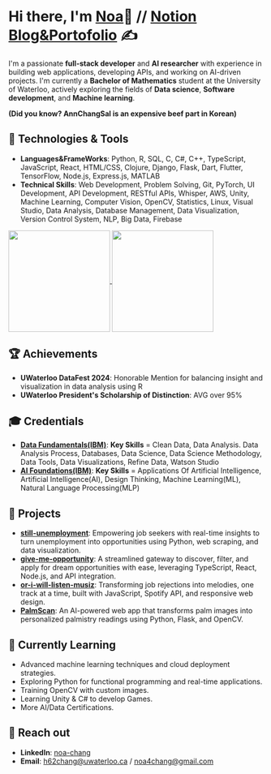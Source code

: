 # Hi there, I'm [Noa](https://annchangsal.github.io/noa-8bit/)👋 // **[Notion Blog&Portofolio](https://noa4chang.notion.site/) ✍️**

I'm a passionate **full-stack developer** and **AI researcher** with experience in building web applications, developing APIs, and working on AI-driven projects. 
I'm currently a **Bachelor of Mathematics** student at the University of Waterloo, actively exploring the fields of **Data science**, **Software development**, and **Machine learning**.

**(Did you know? AnnChangSal is an expensive beef part in Korean)**


## 🚀 Technologies & Tools
- **Languages&FrameWorks**: Python, R, SQL, C, C#, C++, TypeScript, JavaScript, React, HTML/CSS, Clojure, Django, Flask, Dart, Flutter, TensorFlow, Node.js, Express.js, MATLAB
- **Technical Skills**: Web Development, Problem Solving, Git, PyTorch, UI Development, API Development, RESTful APIs, Whisper, AWS, Unity, Machine Learning, Computer Vision, OpenCV, Statistics, Linux, Visual Studio, Data Analysis, Database Management, Data Visualization, Version Control System, NLP, Big Data, Firebase

<a href="https://github.com/anuraghazra/github-readme-stats">
  <img height=200 align="center" src="https://github-readme-stats.vercel.app/api/top-langs/?username=AnnChangSal&layout=compact&theme=radical" />
</a>

<a href="https://skillicons.dev">
  <img height=200 align="center" src="https://skillicons.dev/icons?i=aws,c,cs,cpp,clojure,css,dart,django,firebase,flask,flutter,git,github,heroku,html,js,linux,latex,mysql,nextjs,nodejs,npm,opencv,postgres,py,pytorch,r,react,swift,ts,unity,visualstudio&perline=8" />
</a>

## 🏆 Achievements
- **UWaterloo DataFest 2024**: Honorable Mention for balancing insight and visualization in data analysis using R
- **UWaterloo President's Scholarship of Distinction**: AVG over 95%

## 🎓 Credentials
- **[Data Fundamentals(IBM)](https://www.credly.com/badges/a5a5570e-4fdf-49a1-a4df-b2449ffe9a52/public_url)**: **Key Skills** = Clean Data, Data Analysis. Data Analysis Process, Databases, Data Science, Data Science Methodology, Data Tools, Data Visualizations, Refine Data, Watson Studio
- **[AI Foundations(IBM)](https://www.credly.com/badges/f826137f-1307-43ad-ad86-8fa74953a591/public_url)**: **Key Skills** = Applications Of Artificial Intelligence, Artificial Intelligence(AI), Design Thinking, Machine Learning(ML), Natural Language Processing(MLP)


## 🔧 Projects
- **[still-unemployment](https://github.com/AnnChangSal/still-unemployment)**: Empowering job seekers with real-time insights to turn unemployment into opportunities using Python, web scraping, and data visualization.
- **[give-me-opportunity](https://github.com/AnnChangSal/give-me-opportunity)**: A streamlined gateway to discover, filter, and apply for dream opportunities with ease, leveraging TypeScript, React, Node.js, and API integration.
- **[or-i-will-listen-musiz](https://github.com/AnnChangSal/or-i-will-listen-muzic)**: Transforming job rejections into melodies, one track at a time, built with JavaScript, Spotify API, and responsive web design.
- **[PalmScan](https://github.com/AnnChangSal/palmscan)**: An AI-powered web app that transforms palm images into personalized palmistry readings using Python, Flask, and OpenCV.



## 🌱 Currently Learning
- Advanced machine learning techniques and cloud deployment strategies.
- Exploring Python for functional programming and real-time applications.
- Training OpenCV with custom images.
- Learning Unity & C# to develop Games.
- More AI/Data Certifications.

## 💬 Reach out
- **LinkedIn**: [noa-chang](https://www.linkedin.com/in/noachang/)
- **Email**: h62chang@uwaterloo.ca / noa4chang@gmail.com
